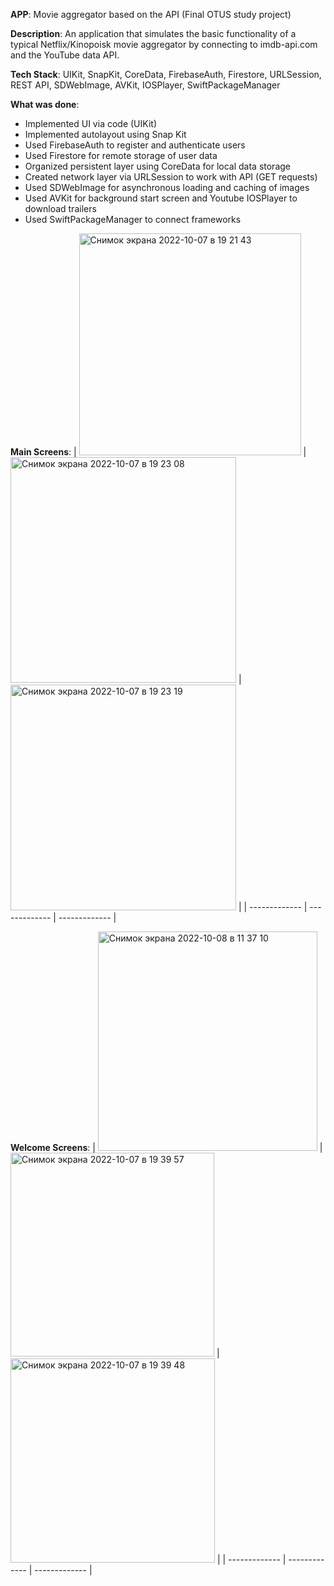 **APP**: Movie aggregator based on the API (Final OTUS study project)

**Description**: An application that simulates the basic functionality of a typical Netflix/Kinopoisk movie aggregator by connecting to imdb-api.com and the YouTube data API.

**Tech Stack**: UIKit, SnapKit, CoreData, FirebaseAuth, Firestore, URLSession, REST API, SDWebImage, AVKit, IOSPlayer, SwiftPackageManager

**What was done**:

- Implemented UI via code (UIKit)
- Implemented autolayout using Snap Kit
- Used FirebaseAuth to register and authenticate users
- Used Firestore for remote storage of user data
- Organized persistent layer using CoreData for local data storage
- Created network layer via URLSession to work with API (GET requests)
- Used SDWebImage for asynchronous loading and caching of images
- Used AVKit for background start screen and Youtube IOSPlayer to download trailers
- Used SwiftPackageManager to connect frameworks


**Main Screens**:
| <img width="355" alt="Снимок экрана 2022-10-07 в 19 21 43" src="https://user-images.githubusercontent.com/100786077/194601547-dd936503-3f14-4b53-aba7-8ccd83b04043.png">  | <img width="361" alt="Снимок экрана 2022-10-07 в 19 23 08" src="https://user-images.githubusercontent.com/100786077/194601568-9cbceb01-3f50-40fb-98b2-444668a6e8bb.png"> | <img width="361" alt="Снимок экрана 2022-10-07 в 19 23 19" src="https://user-images.githubusercontent.com/100786077/194601574-d62ba66b-dd75-4863-bb2f-810a76cb5770.png"> |
| ------------- | ------------- | ------------- |




**Welcome Screens**:
| <img width="351" alt="Снимок экрана 2022-10-08 в 11 37 10" src="https://user-images.githubusercontent.com/100786077/194698683-76a7824b-e011-43c3-96f0-495408e9e9dd.png">  | <img width="326" alt="Снимок экрана 2022-10-07 в 19 39 57" src="https://user-images.githubusercontent.com/100786077/194605243-810a6c2d-0523-4978-a8ed-efb0484a0122.png"> | <img width="327" alt="Снимок экрана 2022-10-07 в 19 39 48" src="https://user-images.githubusercontent.com/100786077/194605241-b79a4788-ebcb-4b5f-972c-613537b58890.png">  |
| ------------- | ------------- | ------------- |





